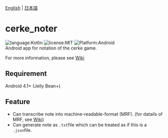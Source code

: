[English](https://github.com/schwert398/cerke_noter/blob/master/README.md) | [日本語](https://github.com/schwert398/cerke_noter/blob/master/README.ja.md)  


# cerke_noter
![language:Kotlin](https://img.shields.io/badge/language-Kotlin-orange.svg)
![license:MIT](https://img.shields.io/badge/license-MIT-blue.svg)
![Platform:Android](https://img.shields.io/badge/platform-Android-brightgreen.svg)    
Android app for notation of the cerke game.

For more information, please see [Wiki](https://github.com/schwert398/cerke_noter/wiki)

## Requirement
Android 4.1+ (Jelly Bean+)

## Feature
- Can transcribe note into machine-readable-format (MRF). (for datails of MRF, see [Wiki](https://github.com/schwert398/cerke_noter/wiki/Specification-of-note-in-machine-readable-format-(MRF)))
- Can generate note as `.txt`file which can be treated as if this is a `.json`file.
